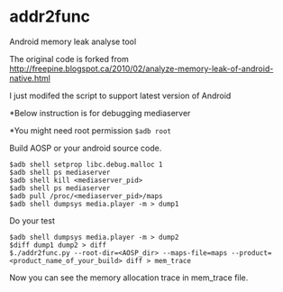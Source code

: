 # addr2func
Android memory leak analyse tool

The original code is forked from http://freepine.blogspot.ca/2010/02/analyze-memory-leak-of-android-native.html

I just modifed the script to support latest version of Android

*Below instruction is for debugging mediaserver

*You might need root permission ``` $adb root ```

Build AOSP or your android source code.
```
$adb shell setprop libc.debug.malloc 1
$adb shell ps mediaserver
$adb shell kill <mediaserver_pid>
$adb shell ps mediaserver
$adb pull /proc/<mediaserver_pid>/maps
$adb shell dumpsys media.player -m > dump1
```
Do your test
```
$adb shell dumpsys media.player -m > dump2
$diff dump1 dump2 > diff
$./addr2func.py --root-dir=<AOSP_dir> --maps-file=maps --product=<product_name_of_your_build> diff > mem_trace
```

Now you can see the memory allocation trace in mem_trace file.
